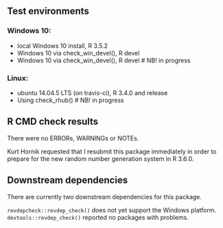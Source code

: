 ## Test environments
### Windows 10:
* local Windows 10 install, R 3.5.2
* Windows 10 via check_win_devel(), R devel
* Windows 10 via check_win_devel(), R devel # NB! in progress

### Linux:
* ubuntu 14.04.5 LTS (on travis-ci), R 3.4.0 and release
* Using check_rhub() # NB! in progress

## R CMD check results
There were no ERRORs, WARNINGs or NOTEs.

Kurt Hornik requested that I resubmit this package immediately in order
to prepare for the new random number generation system in R 3.6.0.

## Downstream dependencies
There are currently two downstream dependencies for this package.

`revdepcheck::revdep_check()` does not yet support the Windows platform.
`devtools::revdep_check()` reported no packages with problems.
